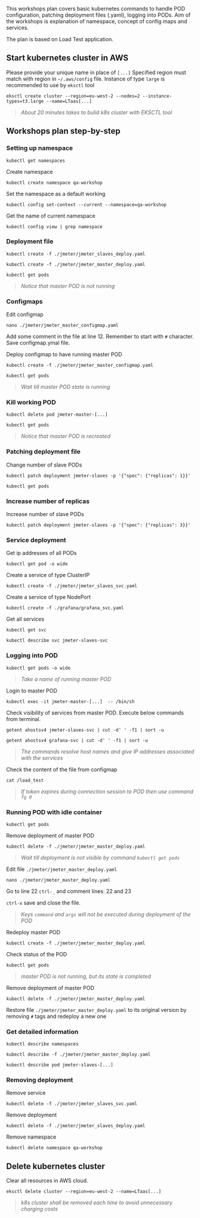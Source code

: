 This workshops plan covers basic kubernetes commands to handle POD configuration, patching deployment files (.yaml), logging into PODs.
Aim of the workshops is explanation of namespace, concept of config maps and services.

The plan is based on Load Test application.


## Start kubernetes cluster in AWS
Please provide your unique name in place of `[...]`
Specified region must match with region in `~/.aws/config` file.
Instance of type `large` is recommended to use by `eksctl` tool
```
eksctl create cluster --region=eu-west-2 --nodes=2 --instance-types=t3.large --name=LTaas[...]
```
> *About 20 minutes takes to bulid k8s cluster with EKSCTL tool* 


## Workshops plan step-by-step

### Setting up namespace
```
kubectl get namespaces
```
Create namespace
```
kubectl create namespace qa-workshop
```
Set the namespace as a default working
```
kubectl config set-context --current --namespace=qa-workshop
```
Get the name of current namespace
```
kubectl config view | grep namespace
```
### Deployment file
```
kubectl create -f ./jmeter/jmeter_slaves_deploy.yaml
```
```
kubectl create -f ./jmeter/jmeter_master_deploy.yaml
```
```
kubectl get pods
```
> *Notice that master POD is not running* 
### Configmaps
Edit configmap
```
nano ./jmeter/jmeter_master_configmap.yaml
```
Add some comment in the file at line 12. Remember to start with `#` character.
Save configmap.ymal file.

Deploy configmap to have running master POD
```
kubectl create -f ./jmeter/jmeter_master_configmap.yaml
```
```
kubectl get pods
```
> *Wait till master POD state is running* 

### Kill working POD
```
kubectl delete pod jmeter-master-[...]
```
```
kubectl get pods
```
> *Notice that master POD is recreated* 

### Patching deployment file
Change number of slave PODs
```
kubectl patch deployment jmeter-slaves -p '{"spec": {"replicas": 1}}'
```
```
kubectl get pods
```

### Increase number of replicas
Increase number of slave PODs
```
kubectl patch deployment jmeter-slaves -p '{"spec": {"replicas": 3}}'
```

### Service deployment
Get ip addresses of all PODs
```
kubectl get pod -o wide
```
Create a service of type ClusterIP
```
kubectl create -f ./jmeter/jmeter_slaves_svc.yaml
```
Create a service of type NodePort
```
kubectl create -f ./grafana/grafana_svc.yaml
```
Get all services
```
kubectl get svc
```
```
kubectl describe svc jmeter-slaves-svc
```

### Logging into POD
```
kubectl get pods -o wide
```
> *Take a name of running master POD* 

Login to master POD
```
kubectl exec -it jmeter-master-[...]  -- /bin/sh
```
Check visibility of services from master POD. Execute below commands
from terminal.
```
getent ahostsv4 jmeter-slaves-svc | cut -d' ' -f1 | sort -u 
```
```
getent ahostsv4 grafana-svc | cut -d' ' -f1 | sort -u 
```
> *The commands resolve host names and give IP addresses associated with the services* 

Check the content of the file from configmap
```
cat /load_test
```
> *If token expires during connection session to POD then use command `fg 0`* 

### Running POD with idle container
```
kubectl get pods
```
Remove deployment of master POD
```
kubectl delete -f ./jmeter/jmeter_master_deploy.yaml
```
> *Wait till deployment is not visible by command `kubectl get pods`*

Edit file `./jmeter/jmeter_master_deploy.yaml`
```
nano ./jmeter/jmeter_master_deploy.yaml
```
Go to line 22 `ctrl-_` and comment lines: 22 and 23

`ctrl-x` save and close the file.
> *Keys `command` and `args` will not be executed during deployment of the POD*

Redeploy master POD
```
kubectl create -f ./jmeter/jmeter_master_deploy.yaml
```
Check status of the POD
```
kubectl get pods
```
> *master POD is not running, but its state is completed*

Remove deployment of master POD
```
kubectl delete -f ./jmeter/jmeter_master_deploy.yaml
```
Restore file `./jmeter/jmeter_master_deploy.yaml` to its original version by removing `#` tags and redeploy a new one

### Get detailed information
```
kubectl describe namespaces
```
```
kubectl describe -f ./jmeter/jmeter_master_deploy.yaml
```
```
kubectl describe pod jmeter-slaves-[...]
```

### Removing deployment
Remove service 
```
kubectl delete -f ./jmeter/jmeter_slaves_svc.yaml
```
Remove deployment 
```
kubectl delete -f ./jmeter/jmeter_slaves_deploy.yaml
```
Remove namespace
```
kubectl delete namespace qa-workshop
```

## Delete kubernetes cluster
Clear all resources in AWS cloud.
```
eksctl delete cluster --region=eu-west-2 --name=LTaas[...]
```
> *k8s cluster shall be removed each time to avoid unnecessary charging costs* 
